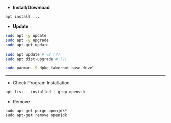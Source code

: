 - **Install/Download**
```shell
apt install ...
```

- **Update**
```bash
sudo apt -y update
sudo apt -y upgrade
sudo apt-get update

sudo apt update # v2 (?)
sudo apt dist-upgrade # (?)
```


```bash
sudo pacman -S dpkg fakeroot base-devel
```

---
- Check Program Installation
```shell
apt list --installed | grep openssh
```

- Remove
```shell
sudo apt-get purge openjdk*
sudo apt-get remove openjdk
```